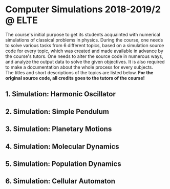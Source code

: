 # Computer Simulations 2018-2019/2 @ ELTE

The course's initial purpose to get its students acquainted with numerical simulations of classical problems in physics. During the course, one needs to solve various tasks from 6 different topics, based on a simulation source code for every topic, which was created and made available in advance by the course's tutors. One needs to alter the source code in numerous ways, and analyze the output data to solve the given objectives. It is also required to make a documentation about the whole process for every subjects.  
The titles and short descriptions of the topics are listed below. **For the original source code, all credits goes to the tutors of the course!**

## 1. Simulation: Harmonic Oscillator

## 2. Simulation: Simple Pendulum

## 3. Simulation: Planetary Motions

## 4. Simulation: Molecular Dynamics

## 5. Simulation: Population Dynamics

## 6. Simulation: Cellular Automaton
